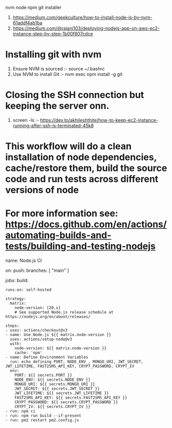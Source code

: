 nvm node npm git installer
1. https://medium.com/geekculture/how-to-install-node-js-by-nvm-61addf4ab1ba
2. https://medium.com/@rajani103/deploying-nodejs-app-on-aws-ec2-instance-step-by-step-1b00f807cdce

# Installing git with nvm
1. Ensure NVM is sourced :- source ~/.bashrc
2. Use NVM to install Git :- nvm exec npm install -g git
 

# Closing the SSH connection but keeping the server onn.
1. screen -ls :-  https://dev.to/akhileshthite/how-to-keep-ec2-instance-running-after-ssh-is-terminated-45k8






# This workflow will do a clean installation of node dependencies, cache/restore them, build the source code and run tests across different versions of node
# For more information see: https://docs.github.com/en/actions/automating-builds-and-tests/building-and-testing-nodejs

name: Node.js CI

on:
  push:
    branches: [ "main" ]

jobs:
  build:

    runs-on: self-hosted

    strategy:
      matrix:
        node-version: [20.x]
        # See supported Node.js release schedule at https://nodejs.org/en/about/releases/

    steps:
    - uses: actions/checkout@v3
    - name: Use Node.js ${{ matrix.node-version }}
      uses: actions/setup-node@v3
      with:
        node-version: ${{ matrix.node-version }}
        cache: 'npm'
    - name: Define Environment Variables
      run: echo defining PORT, NODE_ENV , MONGO_URI, JWT_SECRET, JWT_LIFETIME, FAST2SMS_API_KEY, CRYPT_PASSWORD, CRYPT_IV
      env:
        PORT: ${{ secrets.PORT }}
        NODE_ENV: ${{ secrets.NODE_ENV }}
        MONGO_URI: ${{ secrets.MONGO_URI }}
        JWT_SECRET: ${{ secrets.JWT_SECRET }}
        JWT_LIFETIME: ${{ secrets.JWT_LIFETIME }}
        FAST2SMS_API_KEY: ${{ secrets.FAST2SMS_API_KEY }}
        CRYPT_PASSWORD: ${{ secrets.CRYPT_PASSWORD }}
        CRYPT_IV: ${{ secrets.CRYPT_IV }}
    - run: npm ci
    - run: npm run build --if-present
    - run: pm2 restart pm2.config.js
